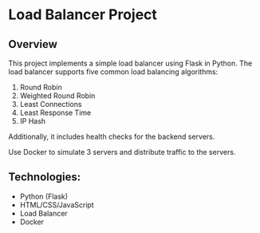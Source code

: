 # Load Balancer Project

## Overview

This project implements a simple load balancer using Flask in Python. The load balancer supports five common load balancing algorithms:
1. Round Robin
2. Weighted Round Robin
3. Least Connections
4. Least Response Time
5. IP Hash

Additionally, it includes health checks for the backend servers.

Use Docker to simulate 3 servers and distribute traffic to the servers.

## Technologies:
- Python (Flask)
- HTML/CSS/JavaScript
- Load Balancer
- Docker

